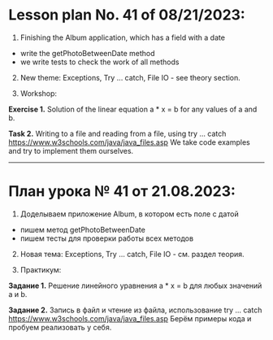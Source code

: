 # Lesson plan No. 41 of 08/21/2023:

1. Finishing the Album application, which has a field with a date
- write the getPhotoBetweenDate method
- we write tests to check the work of all methods

2. New theme:
   Exceptions, Try ... catch, File IO - see theory section.

3. Workshop:

**Exercise 1.**
Solution of the linear equation a * x = b for any values of a and b.

**Task 2.**
Writing to a file and reading from a file, using try ... catch
https://www.w3schools.com/java/java_files.asp
We take code examples and try to implement them ourselves.


_________________________________________________

# План урока № 41 от 21.08.2023:

1. Доделываем приложение Album, в котором есть поле с датой
- пишем метод getPhotoBetweenDate
- пишем тесты для проверки работы всех методов

2. Новая тема:
Exceptions, Try ... catch, File IO - см. раздел теория.

3. Практикум:

**Задание 1.**
Решение линейного уравнения a * x = b для любых значений a и b.

**Задание 2.**
Запись в файл и чтение из файла, использование try ... catch
https://www.w3schools.com/java/java_files.asp
Берём примеры кода и пробуем реализовать у себя.










